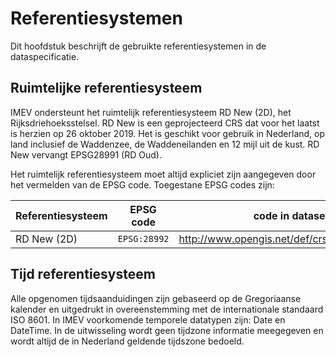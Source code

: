 Referentiesystemen
==================

Dit hoofdstuk beschrijft de gebruikte referentiesystemen in de dataspecificatie.

Ruimtelijke referentiesysteem
-----------------------------

IMEV ondersteunt het ruimtelijk referentiesysteem RD New (2D), het Rijksdriehoeksstelsel.
RD New is een geprojecteerd CRS dat voor het laatst is herzien op 26
oktober 2019. Het is geschikt voor gebruik in Nederland, op land inclusief de
Waddenzee, de Waddeneilanden en 12 mijl uit de kust. RD New vervangt EPSG28991
(RD Oud).

Het ruimtelijk referentiesysteem moet altijd expliciet zijn aangegeven door het
vermelden van de EPSG code. Toegestane EPSG codes zijn:

| Referentiesysteem | EPSG code    | code in dataset
|-------------------|--------------|--------------------------------------------|
| RD New (2D)       | `EPSG:28992` |http://www.opengis.net/def/crs/EPSG/0/28992



Tijd referentiesysteem
----------------------

Alle opgenomen tijdsaanduidingen zijn gebaseerd op de Gregoriaanse kalender en uitgedrukt in overeenstemming met de internationale standaard ISO 8601. In IMEV voorkomende temporele datatypen zijn: Date en DateTime. In de uitwisseling wordt geen tijdzone informatie meegegeven en wordt altijd de in Nederland geldende tijdszone bedoeld.
